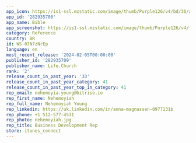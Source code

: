 ```yaml
---
app_icon: https://is1-ssl.mzstatic.com/image/thumb/Purple126/v4/bd/36/a1/bd36a16c-a04b-34bf-f082-0053f0a222f5/AppIcon-0-0-1x_U007emarketing-0-7-0-0-85-220.png/1024x1024bb.png
app_id: '282935706'
app_name: Bible
app_screenshot: https://is1-ssl.mzstatic.com/image/thumb/Purple126/v4/fb/42/e6/fb42e6e3-58b0-f15e-8375-871105aaa455/0c3e9201-f142-4fb0-b354-1a3a06a9a7e3_1-daily-refresh.png/1242x2688bb.png
category: Reference
country: BR
id: WS-07N7zNrEp
language: en
most_recent_release: '2024-02-05T00:00:00'
publisher_id: '282935709'
publisher_name: Life.Church
rank: '2'
release_count_in_past_year: '33'
release_count_in_past_year_category: 41
release_count_in_past_year_top_in_category: 41
rep_email: nehemoyia.young@bitrise.io
rep_first_name: Nehemoyiah
rep_full_name: Nehemoyiah Young
rep_linkedin: https://uk.linkedin.com/in/anna-magnussen-0977131b
rep_phone: +1 512-577-4531
rep_photo: nehemoyiah.jpg
rep_title: Business Development Rep
store: itunes_connect
---
```


